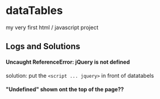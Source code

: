# dataTables
my very first html / javascript project

## Logs and Solutions
#### Uncaught ReferenceError: jQuery is not defined
solution: put the `<script ... jquery>` in front of datatabels

#### "Undefined" shown ont the top of the page??
